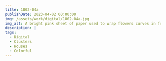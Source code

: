 ```yaml
---
title: 1802-04a
publishDate: 2023-04-02 00:00:00
img: /assets/work/digital/1802-04a.jpg
img_alt: A bright pink sheet of paper used to wrap flowers curves in front of rich blue background
description: |
tags:
  - Digital
  - Clusters
  - Houses
  - Colorful
---
```


